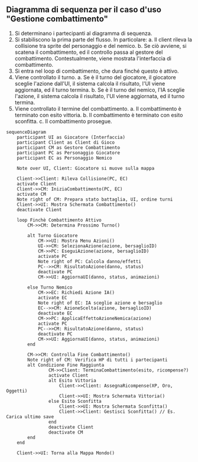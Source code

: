 ## Diagramma di sequenza per il caso d'uso "Gestione combattimento"

1. Si determinano i partecipanti al diagramma di sequenza.
2. Si stabiliscono la prima parte del flusso. In particolare:
    a. Il client rileva la collisione tra sprite del personaggio e del nemico.
    b. Se ciò avviene, si scatena il combattimento, ed il controllo passa al gestore del combattimento. Contestualmente, viene mostrata l'interfaccia di combattimento.
3. Si entra nel loop di combattimento, che dura finché questo è attivo.
4. Viene controllato il turno.
    a. Se è il turno del giocatore, il giocatore sceglie l'azione dall'UI, il sistema calcola il risultato, l'UI viene aggiornata, ed il turno termina.
    b. Se è il turno del nemico, l'IA sceglie l'azione, il sistema calcola il risultato, l'UI viene aggiornata, ed il turno termina.
5. Viene controllato il termine del combattimento.
    a. Il combattimento è terminato con esito vittoria.
    b. Il combattimento è terminato con esito sconfitta.
    c. Il combattimento prosegue.

```mermaid
sequenceDiagram
    participant UI as Giocatore (Interfaccia)
    participant Client as Client di Gioco
    participant CM as Gestore Combattimento
    participant PC as Personaggio Giocatore
    participant EC as Personaggio Nemico

    Note over UI, Client: Giocatore si muove sulla mappa

    Client->>Client: Rileva Collisione(PC, EC)
    activate Client
    Client->>CM: IniziaCombattimento(PC, EC)
    activate CM
    Note right of CM: Prepara stato battaglia, UI, ordine turni
    Client->>UI: Mostra Schermata Combattimento()
    deactivate Client

    loop Finchè Combattimento Attivo
        CM->>CM: Determina Prossimo Turno()

        alt Turno Giocatore
            CM->>UI: Mostra Menu Azioni()
            UI->>CM: SelezionaAzione(azione, bersaglioID)
            CM->>PC: EseguiAzione(azione, bersaglioID)
            activate PC
            Note right of PC: Calcola danno/effetti
            PC-->>CM: RisultatoAzione(danno, status)
            deactivate PC
            CM->>UI: AggiornaUI(danno, status, animazioni)

        else Turno Nemico
            CM->>EC: Richiedi Azione IA()
            activate EC
            Note right of EC: IA sceglie azione e bersaglio
            EC-->>CM: AzioneScelta(azione, bersaglioID)
            deactivate EC
            CM->>PC: ApplicaEffettoAzioneNemica(azione)
            activate PC
            PC-->>CM: RisultatoAzione(danno, status)
            deactivate PC
            CM->>UI: AggiornaUI(danno, status, animazioni)
        end

        CM->>CM: Controlla Fine Combattimento()
        Note right of CM: Verifica HP di tutti i partecipanti
        alt Condizione Fine Raggiunta
                CM->>Client: TerminaCombattimento(esito, ricompense?)
                activate Client
                alt Esito Vittoria
                    Client->>Client: AssegnaRicompense(XP, Oro, Oggetti)
                    Client->>UI: Mostra Schermata Vittoria()
                else Esito Sconfitta
                    Client->>UI: Mostra Schermata Sconfitta()
                    Client->>Client: Gestisci Sconfitta() // Es. Carica ultimo save
                end
                deactivate Client
                deactivate CM
        end
    end

    Client->>UI: Torna alla Mappa Mondo()
```
